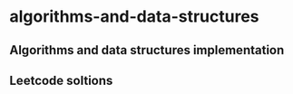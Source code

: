 # algorithms-and-data-structures
## Algorithms and data structures implementation
## Leetcode soltions
